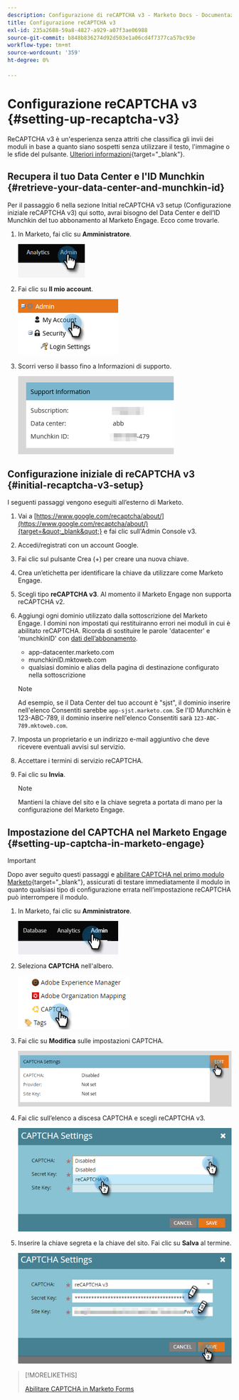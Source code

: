 ```yaml
---
description: Configurazione di reCAPTCHA v3 - Marketo Docs - Documentazione del prodotto
title: Configurazione reCAPTCHA v3
exl-id: 235a2688-59a8-4827-a929-a07f3ae06988
source-git-commit: b848b836274d92d503e1a06cd4f7377ca57bc93e
workflow-type: tm+mt
source-wordcount: '359'
ht-degree: 0%

---
```


# Configurazione reCAPTCHA v3 {#setting-up-recaptcha-v3}

ReCAPTCHA v3 è un&#39;esperienza senza attriti che classifica gli invii dei moduli in base a quanto siano sospetti senza utilizzare il testo, l&#39;immagine o le sfide del pulsante. [Ulteriori informazioni](https://developers.google.com/search/blog/2018/10/introducing-recaptcha-v3-new-way-to){target=&quot;_blank&quot;}.

## Recupera il tuo Data Center e l&#39;ID Munchkin {#retrieve-your-data-center-and-munchkin-id}

Per il passaggio 6 nella sezione Initial reCAPTCHA v3 setup (Configurazione iniziale reCAPTCHA v3) qui sotto, avrai bisogno del Data Center e dell’ID Munchkin del tuo abbonamento al Marketo Engage. Ecco come trovarle.

1. In Marketo, fai clic su **Amministratore**.

   ![](assets/setting-up-recaptcha-v3-1.png)

1. Fai clic su **Il mio account**.

   ![](assets/setting-up-recaptcha-v3-2.png)

1. Scorri verso il basso fino a Informazioni di supporto.

   ![](assets/setting-up-recaptcha-v3-3.png)

## Configurazione iniziale di reCAPTCHA v3 {#initial-recaptcha-v3-setup}

I seguenti passaggi vengono eseguiti all’esterno di Marketo.

1. Vai a [https://www.google.com/recaptcha/about/](https://www.google.com/recaptcha/about/){target=&quot;_blank&quot;} e fai clic sull&#39;Admin Console v3.

1. Accedi/registrati con un account Google.

1. Fai clic sul pulsante Crea (+) per creare una nuova chiave.

1. Crea un’etichetta per identificare la chiave da utilizzare come Marketo Engage.

1. Scegli tipo **reCAPTCHA v3**. Al momento il Marketo Engage non supporta reCAPTCHA v2.

1. Aggiungi ogni dominio utilizzato dalla sottoscrizione del Marketo Engage. I domini non impostati qui restituiranno errori nei moduli in cui è abilitato reCAPTCHA. Ricorda di sostituire le parole &#39;datacenter&#39; e &#39;munchkinID&#39; con [dati dell’abbonamento](#retrieve-your-data-center-and-munchkin-id).

   * app-datacenter.marketo.com
   * munchkinID.mktoweb.com
   * qualsiasi dominio e alias della pagina di destinazione configurato nella sottoscrizione

   >[!NOTE]
   >
   >Ad esempio, se il Data Center del tuo account è &quot;sjst&quot;, il dominio inserire nell&#39;elenco Consentiti sarebbe `app-sjst.marketo.com`. Se l&#39;ID Munchkin è 123-ABC-789, il dominio inserire nell&#39;elenco Consentiti sarà `123-ABC-789.mktoweb.com`.

1. Imposta un proprietario e un indirizzo e-mail aggiuntivo che deve ricevere eventuali avvisi sul servizio.

1. Accettare i termini di servizio reCAPTCHA.

1. Fai clic su **Invia**.

   >[!NOTE]
   >
   >Mantieni la chiave del sito e la chiave segreta a portata di mano per la configurazione del Marketo Engage.

## Impostazione del CAPTCHA nel Marketo Engage {#setting-up-captcha-in-marketo-engage}

>[!IMPORTANT]
>
>Dopo aver seguito questi passaggi e [abilitare CAPTCHA nel primo modulo Marketo](/help/marketo/product-docs/demand-generation/forms/using-captcha/enable-captcha-in-marketo-forms.md){target=&quot;_blank&quot;}, assicurati di testare immediatamente il modulo in quanto qualsiasi tipo di configurazione errata nell’impostazione reCAPTCHA può interrompere il modulo.

1. In Marketo, fai clic su **Amministratore**.

   ![](assets/setting-up-recaptcha-v3-4.png)

1. Seleziona **CAPTCHA** nell&#39;albero.

   ![](assets/setting-up-recaptcha-v3-5.png)

1. Fai clic su **Modifica** sulle impostazioni CAPTCHA.

   ![](assets/setting-up-recaptcha-v3-6.png)

1. Fai clic sull’elenco a discesa CAPTCHA e scegli reCAPTCHA v3.

   ![](assets/setting-up-recaptcha-v3-7.png)

1. Inserire la chiave segreta e la chiave del sito. Fai clic su **Salva** al termine.

   ![](assets/setting-up-recaptcha-v3-8.png)

>[!MORELIKETHIS]
>
>[Abilitare CAPTCHA in Marketo Forms](/help/marketo/product-docs/demand-generation/forms/using-captcha/enable-captcha-in-marketo-forms.md)
